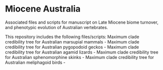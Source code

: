 # Miocene Australia
Associated files and scripts for manuscript on Late Miocene biome turnover, and phenotypic evolution of Australian vertebrates.

This repository includes the following files/scripts:
Maximum clade credibility tree for Australian marsupial mammals - 
Maximum clade credibility tree for Australian pygopodoid geckos - 
Maximum clade credibility tree for Australian agamid lizards - 
Maximum clade credibility tree for Australian sphenomorphine skinks - 
Maximum clade credibility tree for Australian meliphagoid birds - 

